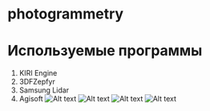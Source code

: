 # photogrammetry
# Используемые программы
1. KIRI Engine
2. 3DFZepfyr
3. Samsung Lidar
4. Agisoft
![Alt text](./1.jpg?raw=true "Видео всех моделей")
![Alt text](./2.jpg?raw=true)
![Alt text](./3.jpg?raw=true)
![Alt text](./4.jpg?raw=true)
